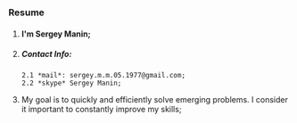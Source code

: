 ### Resume
1. #### I'm Sergey Manin;
2. ##### Contact Info:

       2.1 *mail*: sergey.m.m.05.1977@gmail.com;     
       2.2 *skype* Sergey Manin;
3. My goal is to quickly and efficiently solve emerging problems. 
I consider it important to constantly improve my skills;